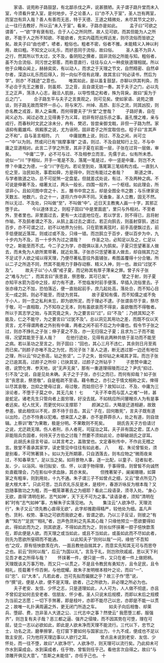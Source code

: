 <!-- { "loadSidebar": true } -->
　　家语、说苑称子路鼓瑟，有北鄙杀伐之声，说甚猥陋。夫子谓子路升堂而未入室，今须看升堂入室，是何地步。子之论善人，曰“亦不入于室”，圣人岂有两室，而室岂有异入哉？善人有善而无恶，特于天德、王道之精微处，未尽其节文之妙，止一往行去教好，所以云“未入于室”。看来，子路亦是如此。 
　　孟子曰“可欲之谓善”，一“欲”字有褒有贬。合于人心之所同然，故人见可欲。而其但能为人之所欲，不能于人之所不知欲、不能欲者，充实内蕴而光辉远发，则尽流俗而皆欲之矣。故夫子曰“由也喭”。喭者，粗俗也。粗者不密，俗者不雅。未能精义入神以利用，故曰粗。不知文之以礼乐，而好恶同于流俗，故曰俗。 
　　圣人虽不为异人之行，然其所以节太过，文不及，备阴阳之撰者，固非流俗之所能与知。粗俗者，虽不为合流俗、同污世之邪慝，而称意直行，往往与众人一种皮肤道理相就。所以他于众睹众闻上，赫赫奕奕，有以动人，而求之于天理之节文，自然精密、自然卓尔者，深造以礼乐而后得入，则一向似不信有此理，故其言曰“何必读书，然后为学”。则亦“ 不践迹”之意也。 
　　唯其如此，是以虽复鼓瑟，亦聊以供其判奂，而不必合于先王之雅音，则虽郑、卫之音，且自谓无妨一奏。其于夫子之门，必以先王之正声，荡涤人心志，融洽人肌肤，以导性情之和者，殊为背戾。故曰“奚为于丘之门”。 
　　合子路生平与夫子之言类观之，则可见矣。使如家语、说苑之猥谈，则子路无故而常怀一杀心，将与宋万、州绰、高昂、彭乐之流，同其凶狡，则亦名教之戎首，斯人之枭鹰，而何得要夫子“升堂”之誉哉？ 
　　子路好勇，自在闻义必为、闻过必改上见得勇于为义耳，初非有好战乐杀之事。虽孔悝之难，亲与戎行，而春秋时文武之涂未分，冉有、樊迟，皆尝亲御戈戟，非但一子路为然。家语抑有戴雄鸡、佩豭豕之说，尤为诬罔，固非君子之所宜取信也。程子曰“言其声之不和”，自与圣言相符。 
六
　　中庸就教上说，则过、不及之闲，尚可立一“中”以为则。然或问已有“揣摩事理” 之语，则过、不及自就知行上见，不与中庸之显道相对。此言二子学之所至，其非子夏在前面一层，子张在过背一层做，审矣。 
　　“中庸”二字，必不可与过、不及相参立而言。先儒于此，似有所未悉。说似一“川 ”字相似，开手一笔是不及，落尾一笔是过，中一竖是中庸，则岂不大悖？中庸之为德，一全“川”字在内。若论至到处，落尾第三笔结构方成。一直到人伦之至，治民如尧，事君如舜，方是得中，则岂有能过之者哉？ 
　　斯道之体，与学者致道之功，总不可捉煞一定盘星。但就差忒处说，有过、不及两种之病。不可说是伸著不及，缩著太过，两头一般长，四围一般齐，一个枢纽。如此理会，所谬非小。且如河图中宫之十、五，雒书中宫之五，却是全图全书之数；与乐律家说天数五、地数六，合之十一，遂将六作中声不同。天垂象，圣人立教，固无不然。所以无过、不及处，只叫做“至”，不叫做“中”。近日天主教夷人画一十字，其邪正堕于此。 
　　今以道体言之，则程子固曰“中是里面底”，里只与外相对。不至者外，至者里也。非里面过去，更有一太过底地位在。若以学言，则不得已，且将射作喻。不及鹄者谓之不及，从鹄上盖过去之谓过。若正向鹄去，则虽射穿鹄，透过百步，亦不可谓之过，初不以地界为分别。只在箭筈离弦时，前手高便飘过去，前手低便就近落耳。则或过或不及，只缘一错。而岂鹄立于百步，便以百步为中，九十步内为不及，百一十步外为过之谓哉？ 
　　作圣之功，必知足以及之，仁足以守之，斯能至而不忒。今二子之为学，亦既俱以圣人为鹄矣。子夏只恁望著圣人做去，而未免为人欲所累带著，就近处落。子张亦只恁望著圣人做去，却自揣其力之不足试于人欲之域以得天理，乃便尽著私意往外面铺张，希图盖覆得十分合辙。所以二子之所造不同，然其不能用力于静存动察、精义入神，则一也。故曰“过犹不及”。 
　　故夫子以“小人儒”戒子夏，而记称其有厚子薄亲之罪。曾子斥子张之“难与为仁” ，而其言曰“丧思哀，祭思敬，其可已矣”。 
　　譬之于射，则子夏亦知平水箭为百中之技，却力有不逮，不觉临发时前手便落，早插入流俗里去。子张亦缘力之不加，恐怕落近，便一直抬起前手，庶几起处高，落处合，而不知心目无一成之鹄，则必不能至，而徒为劳耳。 
　　故子夏知有儒，而不知儒之或不免于小人，则一念之私利未忘，即为欲所泥，而于理必不逮。子张谓丧尽于哀，祭尽于敬，可一直相取，乃不知存之无本，则有虽欲哀而不得哀，虽欲敬而不得敬者。所以于其志学之始，与其究竟之失，为之要言曰“过”，曰“不及” ；乃统其知之不能及，仁之不能守，为之要言曰“过犹不及”。总以洞见其用功之差，而既不仅以天资言，尤不得谓两者之外别有中庸，两者之闲不前不后之为中庸也。假令节子张之过，则亦不挣扎之子张；伸子夏之不及，亦一无归宿之子夏；且求为二子而不能得，况望其能至于圣人哉？ 
　　在他行迹处，见得有此两种共依于圣功而不能至之病。若以圣功之至言之，则子固曰：“回也，其心三月不违仁，其余则日月至焉而已矣。”则颜子亦唯不及之为忧，而况子张？圣人之道，断无透过那一边还有地位之理，所以云“仰之弥高，钻之弥坚”。二子之失，皆仰钻之未竭其才耳。而岂子张之已逾其高，过颜子之所仰；已抉其坚，过颜子之所钻乎？ 
　　子思赞中庸之德，说赞化育、参天地，说“无声无臭”，那有一重道理得陵而过之？尹氏“抑过、引不及”之说，自是见处未确。夫子之于子张，亦引之而已，而何有抑哉？如子张言“丧思哀，祭思敬”，自是粗疏不至语。藉令教之，亦引之于情文相称之实，俾得以尽其哀敬，岂抑之使毋过哀，毋过敬，而姑但已乎？故知以过、不及、中庸为三涂论者，不堕于子莫之中，其无几矣！ 
七
　　“夫子不幸而与匡人之难”一转，甚是蛇足。诸老先生只管向者上面穷理，好没去就。不如桃应所问瞽瞍杀人为有是事者远矣。杞人忧天，而更忧何以支撑耶？ 
　　颜渊之后，大略是迂道相避，故致参差。彼此相信以不死，原不待于目击。其云“ 子在，回何敢死”，言夫子既有道以出险，己亦不恃勇以犯难。想来匡人之暴，亦不是莽莽杀人，处之有道，则自敛辑。上蔡训“敢”为果敢，极是分明。不果敢则不死矣。 
　　胡氏告天子方伯请讨之说，尤迂疏无理。伤人者刑，杀人者死，司寇治之耳。夫子非有国之君，匡人亦非能阻兵负固者，何待天子方伯之讨哉？然要不须如此论，亦聊破胡氏之谬耳。 
　　此胡氏未目言号谥，以其言考之，盖致堂也。文定春秋传中，不作此无稽之言。致堂不善承其家学，读史管见中往往有如此者。 
八
　　程、朱论曾皙处，须是别看，不可煞著猜卜。如以为无所期慕，只自洒落去，则韦应物之“微雨夜来过，不知春草生”，足以当之矣。如将景物人事，逐一比配，以童子、冠者拟老、友、少，以浴风、咏归拟安、信、怀，以谓于物得理，于事得情，则曾皙不向诚然处直截理会，乃在影似中求血脉，其亦末矣。 
　　但拽著架子，阑阑珊珊，如算家之有粗率，则到用处，十九不通。朱子谓三子不如曾点之细，又云“曾点所见乃是大根大本”。只此可思，岂兵农礼乐反是末，是枝叶，春游沂咏反为根本哉？又岂随事致功之为粗，而一概笼罩著去之为细耶？看此二段语录，须寻入处。“身心无欲，直得‘清明在躬，志气如神’，天下无不可为之事。”读语录者，须知“清明在躬”时有“志气如神”事，方解朱子实落见地。 
九
　　集注云“人欲净尽，天理流行”，朱子又云“须先教心直得无欲”，此字却推勘得精严，较他处为细。盖凡声色、货利、权势、事功之可欲而我欲之者，皆谓之欲。乃以三子反证，则彼之“有勇”“知方”“足民”“相礼”者，岂声色货利之先系其心哉？只缘他预立一愿欲要得如此，得如此而为之，则其欲遂，不得如此而为之，则长似怀挟著一腔子悒怏歆羡在，即此便是人欲。而天理之或当如此，或且不当如此，或虽如此而不尽如此者，则先为愿欲所窒碍而不能通。 
　　以此知夫子“则何以哉”一问，缘他“不吾知也”之叹，原有悒怏歆羡在内，一面且教他自揣其才，而意实先知其无可与而思夺之也。前云“则何以哉”，后云“为国以礼”。言及于礼，则岂欣欣戚戚，思以天下利见吾才者之所得与哉？ 
　　怀挟著一件，便只是一件，又只在者一件上做把柄。天理既该夫万事万物，而又只一以贯之，不是且令教民有勇知方，且令足民，且令相礼，揽载著千伶百俐，与他焜耀。故朱子发明根本枝叶之论，而曰“一”、曰“忠”、曰“大本”。凡若此者，岂可先拟而偏据之乎？故三子作“愿”说，作“撰”说，便是人欲，便不是天理。欲者，己之所欲为，非必理之所必为也。 
　　夫子老安、友信、少怀之志，只是道理如此，人人可为，人人做不彻底，亦且不曾扣定如何去安老者、信朋友、怀少者。圣人只说末后规模，而即以末后之规模为当前之志愿；一切下手煞著，即是枝叶，亦即不能尽己以忠，亦即是不能一以贯之；故唯一礼扑满周遍之外，更无闭门所造之车。 
　　如夫子向后相鲁、却莱兵、堕郈、费，岂非圣人大道之公、三代志中之事？然使云“ 我愿堕三都，服强齐”，则岂复有夫子哉？恶三都之逼、强齐之侵陵，而不因其势在可堕，理在可屈，徒立一志以必欲如此，即此是人欲未净而天理不能流行。三代以下，忠节之士，功名之流，磨拳擦掌，在灯窗下要如何与国家出力，十九不成，便成也不足以致主安民，只为他将天理边事以人欲行之耳。 
　　曾点且未说到老安、友信、少怀处，而一往不堕，故曰“人欲净尽”。人欲净尽，则天理可以流行矣。乃此抑未可作水到渠成会。水到渠成者，任乎物，曾皙则任乎己。看他言次自得之。故曰“与漆雕开俱见大意”。“吾斯之未能信”，亦任乎己也。 
十
